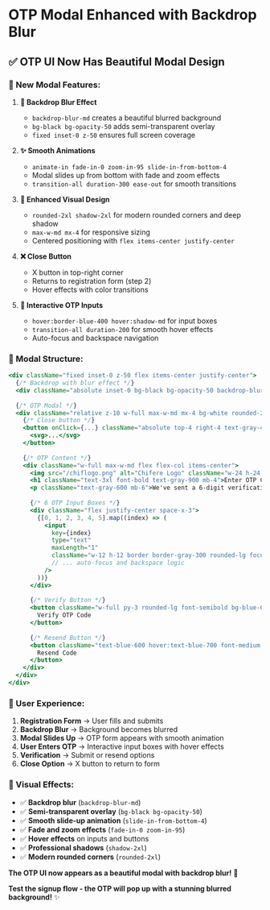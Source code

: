 # OTP Modal Enhanced with Backdrop Blur

## ✅ **OTP UI Now Has Beautiful Modal Design**

### **🎨 New Modal Features:**

1. **🔮 Backdrop Blur Effect**
   - `backdrop-blur-md` creates a beautiful blurred background
   - `bg-black bg-opacity-50` adds semi-transparent overlay
   - `fixed inset-0 z-50` ensures full screen coverage

2. **✨ Smooth Animations**
   - `animate-in fade-in-0 zoom-in-95 slide-in-from-bottom-4`
   - Modal slides up from bottom with fade and zoom effects
   - `transition-all duration-300 ease-out` for smooth transitions

3. **🎯 Enhanced Visual Design**
   - `rounded-2xl shadow-2xl` for modern rounded corners and deep shadow
   - `max-w-md mx-4` for responsive sizing
   - Centered positioning with `flex items-center justify-center`

4. **❌ Close Button**
   - X button in top-right corner
   - Returns to registration form (step 2)
   - Hover effects with color transitions

5. **🎪 Interactive OTP Inputs**
   - `hover:border-blue-400 hover:shadow-md` for input boxes
   - `transition-all duration-200` for smooth hover effects
   - Auto-focus and backspace navigation

### **🎯 Modal Structure:**

```jsx
<div className="fixed inset-0 z-50 flex items-center justify-center">
  {/* Backdrop with blur effect */}
  <div className="absolute inset-0 bg-black bg-opacity-50 backdrop-blur-md"></div>
  
  {/* OTP Modal */}
  <div className="relative z-10 w-full max-w-md mx-4 bg-white rounded-2xl shadow-2xl p-8 transform transition-all duration-300 ease-out animate-in fade-in-0 zoom-in-95 slide-in-from-bottom-4">
    {/* Close button */}
    <button onClick={...} className="absolute top-4 right-4 text-gray-400 hover:text-gray-600 transition-colors">
      <svg>...</svg>
    </button>
    
    {/* OTP Content */}
    <div className="w-full max-w-md flex flex-col items-center">
      <img src="/chiflogo.png" alt="Chifere Logo" className="w-24 h-24 mx-auto mb-6" />
      <h1 className="text-3xl font-bold text-gray-900 mb-4">Enter OTP Code</h1>
      <p className="text-gray-600 mb-6">We've sent a 6-digit verification code to <strong>{formData.email || 'your email'}</strong>. Please enter it below:</p>
      
      {/* 6 OTP Input Boxes */}
      <div className="flex justify-center space-x-3">
        {[0, 1, 2, 3, 4, 5].map((index) => (
          <input
            key={index}
            type="text"
            maxLength="1"
            className="w-12 h-12 border border-gray-300 rounded-lg focus:outline-none focus:ring-2 focus:ring-blue-500 focus:border-transparent text-center text-2xl font-bold transition-all duration-200 hover:border-blue-400 hover:shadow-md"
            // ... auto-focus and backspace logic
          />
        ))}
      </div>
      
      {/* Verify Button */}
      <button className="w-full py-3 rounded-lg font-semibold bg-blue-600 text-white hover:bg-blue-700 transition disabled:opacity-50 disabled:cursor-not-allowed mt-6">
        Verify OTP Code
      </button>
      
      {/* Resend Button */}
      <button className="text-blue-600 hover:text-blue-700 font-medium text-sm disabled:opacity-50">
        Resend Code
      </button>
    </div>
  </div>
</div>
```

### **🚀 User Experience:**

1. **Registration Form** → User fills and submits
2. **Backdrop Blur** → Background becomes blurred
3. **Modal Slides Up** → OTP form appears with smooth animation
4. **User Enters OTP** → Interactive input boxes with hover effects
5. **Verification** → Submit or resend options
6. **Close Option** → X button to return to form

### **🎨 Visual Effects:**

- ✅ **Backdrop blur** (`backdrop-blur-md`)
- ✅ **Semi-transparent overlay** (`bg-black bg-opacity-50`)
- ✅ **Smooth slide-up animation** (`slide-in-from-bottom-4`)
- ✅ **Fade and zoom effects** (`fade-in-0 zoom-in-95`)
- ✅ **Hover effects** on inputs and buttons
- ✅ **Professional shadows** (`shadow-2xl`)
- ✅ **Modern rounded corners** (`rounded-2xl`)

**The OTP UI now appears as a beautiful modal with backdrop blur!** 🎉

**Test the signup flow - the OTP will pop up with a stunning blurred background!** ✨

